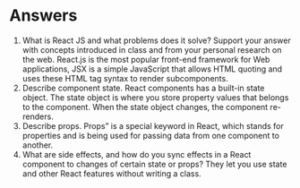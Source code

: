 # Answers

1. What is React JS and what problems does it solve? Support your answer with concepts introduced in class and from your personal research on the web.
React.js is the most popular front-end framework for Web applications, JSX is a simple JavaScript that allows HTML quoting and uses these HTML tag syntax to render subcomponents.
1. Describe component state.
React components has a built-in state object. The state object is where you store property values that belongs to the component. When the state object changes, the component re-renders.
1. Describe props.
Props” is a special keyword in React, which stands for properties and is being used for passing data from one component to another.
1. What are side effects, and how do you sync effects in a React component to changes of certain state or props?
They let you use state and other React features without writing a class.